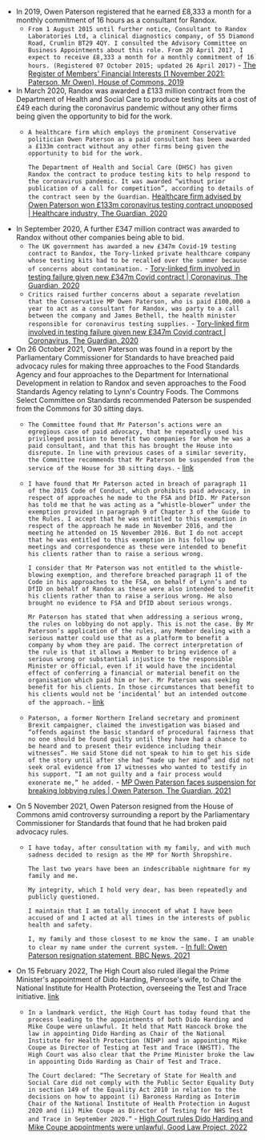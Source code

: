 - In 2019, Owen Paterson registered that he earned £8,333 a month for a monthly commitment of 16 hours as a consultant for Randox.
    - `From 1 August 2015 until further notice, Consultant to Randox Laboratories Ltd, a clinical diagnostics company, of 55 Diamond Road, Crumlin BT29 4QY. I consulted the Advisory Committee on Business Appointments about this role. From 20 April 2017, I expect to receive £8,333 a month for a monthly commitment of 16 hours. (Registered 07 October 2015; updated 26 April 2017)` - [The Register of Members' Financial Interests (1 November 2021: Paterson, Mr Owen), House of Commons, 2019](https://publications.parliament.uk/pa/cm/cmregmem/211101/paterson_owen.htm)
- In March 2020, Randox was awarded a £133 million contract from the Department of Health and Social Care to produce testing kits at a cost of £49 each during the coronavirus pandemic without any other firms being given the opportunity to bid for the work.
    - `A healthcare firm which employs the prominent Conservative politician Owen Paterson as a paid consultant has been awarded a £133m contract without any other firms being given the opportunity to bid for the work.`
      
      `The Department of Health and Social Care (DHSC) has given Randox the contract to produce testing kits to help respond to the coronavirus pandemic. It was awarded “without prior publication of a call for competition”, according to details of the contract seen by the Guardian.`  [Healthcare firm advised by Owen Paterson won £133m coronavirus testing contract unopposed | Healthcare industry, The Guardian, 2020](https://www.theguardian.com/world/2020/may/11/healthcare-firm-advised-by-owen-paterson-won-133m-coronavirus-testing-contract-unopposed)
- In September 2020, A further £347 million contract was awarded to Randox without other companies being able to bid.
    - `The UK government has awarded a new £347m Covid-19 testing contract to Randox, the Tory-linked private healthcare company whose testing kits had to be recalled over the summer because of concerns about contamination.` - [Tory-linked firm involved in testing failure given new £347m Covid contract | Coronavirus, The Guardian, 2020](https://www.theguardian.com/world/2020/nov/04/tory-linked-firm-involved-in-testing-failure-awarded-new-347m-covid-contract)
    - `Critics raised further concerns about a separate revelation that the Conservative MP Owen Paterson, who is paid £100,000 a year to act as a consultant for Randox, was party to a call between the company and James Bethell, the health minister responsible for coronavirus testing supplies.` - [Tory-linked firm involved in testing failure given new £347m Covid contract | Coronavirus, The Guardian, 2020](https://www.theguardian.com/world/2020/nov/04/tory-linked-firm-involved-in-testing-failure-awarded-new-347m-covid-contract)
- On 26 October 2021, Owen Paterson was found in a report by the Parliamentary Commissioner for Standards to have breached paid advocacy rules for making three approaches to the Food Standards Agency and four approaches to the Department for International Development in relation to Randox and seven approaches to the Food Standards Agency relating to Lynn's Country Foods. The Commons Select Committee on Standards recommended Paterson be suspended from the Commons for 30 sitting days.
    - `The Committee found that Mr Paterson’s actions were an egregious case of paid advocacy, that he repeatedly used his privileged position to benefit two companies for whom he was a paid consultant, and that this has brought the House into disrepute. In line with previous cases of a similar severity, the Committee recommends that Mr Paterson be suspended from the service of the House for 30 sitting days.` - [link](https://committees.parliament.uk/committee/290/committee-on-standards/news/158246/committee-on-standards-publish-report-on-the-conduct-of-rt-hon-owen-paterson-mp/)
    - `I have found that Mr Paterson acted in breach of paragraph 11 of the 2015 Code of Conduct, which prohibits paid advocacy, in respect of approaches he made to the FSA and DfID. Mr Paterson has told me that he was acting as a “whistle-blower” under the exemption provided in paragraph 9 of Chapter 3 of the Guide to the Rules. I accept that he was entitled to this exemption in respect of the approach he made in November 2016, and the meeting he attended on 15 November 2016. But I do not accept that he was entitled to this exemption in his follow up meetings and correspondence as these were intended to benefit his clients rather than to raise a serious wrong.`
      
      `I consider that Mr Paterson was not entitled to the whistle-blowing exemption, and therefore breached paragraph 11 of the Code in his approaches to the FSA, on behalf of Lynn’s and to DfID on behalf of Randox as these were also intended to benefit his clients rather than to raise a serious wrong. He also brought no evidence to FSA and DfID about serious wrongs.`
      
      `Mr Paterson has stated that when addressing a serious wrong, the rules on lobbying do not apply. This is not the case. By Mr Paterson’s application of the rules, any Member dealing with a serious matter could use that as a platform to benefit a company by whom they are paid. The correct interpretation of the rule is that it allows a Member to bring evidence of a serious wrong or substantial injustice to the responsible Minister or official, even if it would have the incidental effect of conferring a financial or material benefit on the organisation which paid him or her. Mr Paterson was seeking benefit for his clients. In those circumstances that benefit to his clients would not be ‘incidental’ but an intended outcome of the approach.` - [link](https://committees.parliament.uk/publications/7644/documents/79907/default/)
    - `Paterson, a former Northern Ireland secretary and prominent Brexit campaigner, claimed the investigation was biased and “offends against the basic standard of procedural fairness that no one should be found guilty until they have had a chance to be heard and to present their evidence including their witnesses”. He said Stone did not speak to him to get his side of the story until after she had “made up her mind” and did not seek oral evidence from 17 witnesses who wanted to testify in his support. “I am not guilty and a fair process would exonerate me,” he added.` - [MP Owen Paterson faces suspension for breaking lobbying rules | Owen Paterson, The Guardian, 2021](https://www.theguardian.com/politics/2021/oct/26/owen-paterson-faces-suspension-breaking-lobbying-rules)
- On 5 November 2021, Owen Paterson resigned from the House of Commons amid controversy surrounding a report by the Parliamentary Commissioner for Standards that found that he had broken paid advocacy rules.
    - `I have today, after consultation with my family, and with much sadness decided to resign as the MP for North Shropshire.`
      
      `The last two years have been an indescribable nightmare for my family and me.`
      
      `My integrity, which I hold very dear, has been repeatedly and publicly questioned.`
      
      `I maintain that I am totally innocent of what I have been accused of and I acted at all times in the interests of public health and safety.`
      
      `I, my family and those closest to me know the same. I am unable to clear my name under the current system.` - [In full: Owen Paterson resignation statement, BBC News, 2021](https://www.bbc.co.uk/news/uk-politics-59167222)
- On 15 February 2022, The High Court also ruled illegal the Prime Minister's appointment of Dido Harding, Penrose's wife, to Chair the National Institute for Health Protection, overseeing the Test and Trace initiative. [link](https://goodlawproject.org/update/dido-harding-mike-coupe-unlawful/)
    - `In a landmark verdict, the High Court has today found that the process leading to the appointments of both Dido Harding and Mike Coupe were unlawful. It held that Matt Hancock broke the law in appointing Dido Harding as Chair of the National Institute for Health Protection (NIHP) and in appointing Mike Coupe as Director of Testing at Test and Trace (NHSTT). The High Court was also clear that the Prime Minister broke the law in appointing Dido Harding as Chair of Test and Trace.`
      
      `The Court declared: “The Secretary of State for Health and Social Care did not comply with the Public Sector Equality Duty in section 149 of the Equality Act 2010 in relation to the decisions on how to appoint (i) Baroness Harding as Interim Chair of the National Institute of Health Protection in August 2020 and (ii) Mike Coupe as Director of Testing for NHS Test and Trace in September 2020.”` - [High Court rules Dido Harding and Mike Coupe appointments were unlawful, Good Law Project, 2022](https://goodlawproject.org/update/dido-harding-mike-coupe-unlawful/)